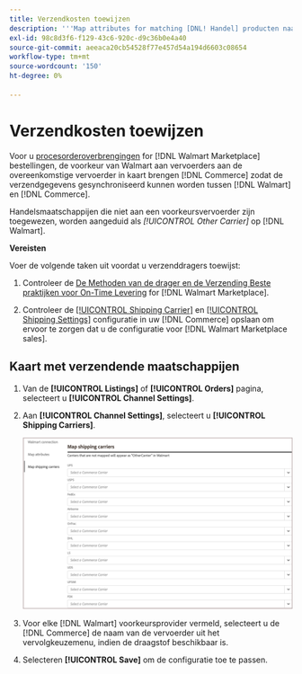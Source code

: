```yaml
---
title: Verzendkosten toewijzen
description: '''Map attributes for matching [DNL! Handel] producten naar bestaande [!DNL Walmart Marketplace] lijsten en gegevens synchroniseren tussen [!DNL Channel Manager] en [!DNL Walmart]."'
exl-id: 98c8d3f6-f129-43c6-920c-d9c36b0e4a40
source-git-commit: aeeaca20cb54528f77e457d54a194d6603c08654
workflow-type: tm+mt
source-wordcount: '150'
ht-degree: 0%

---
```



# Verzendkosten toewijzen

Voor u [procesorderoverbrengingen](process-orders.md#ship-an-order) for [!DNL Walmart Marketplace] bestellingen, de voorkeur van Walmart aan vervoerders aan de overeenkomstige vervoerder in kaart brengen [!DNL Commerce] zodat de verzendgegevens gesynchroniseerd kunnen worden tussen [!DNL Walmart] en [!DNL Commerce].

Handelsmaatschappijen die niet aan een voorkeursvervoerder zijn toegewezen, worden aangeduid als *[!UICONTROL Other Carrier]* op [!DNL Walmart].

**Vereisten**

Voer de volgende taken uit voordat u verzenddragers toewijst:

1. Controleer de [De Methoden van de drager en de Verzending Beste praktijken voor On-Time Levering](https://sellerhelp.walmart.com/s/guide?article=000009473) for [!DNL Walmart Marketplace].

1. Controleer de [[!UICONTROL Shipping Carrier]](https://docs.magento.com/user-guide/shipping/carriers.html) en [[!UICONTROL Shipping Settings]](https://docs.magento.com/user-guide/configuration/sales/shipping-settings.html) configuratie in uw [!DNL Commerce] opslaan om ervoor te zorgen dat u de configuratie voor [!DNL Walmart Marketplace sales].

## Kaart met verzendende maatschappijen

1. Van de **[!UICONTROL Listings]** of **[!UICONTROL Orders]** pagina, selecteert u **[!UICONTROL Channel Settings]**.

1. Aan **[!UICONTROL Channel Settings]**, selecteert u **[!UICONTROL Shipping Carriers]**.

   ![Kaart met verzendende maatschappijen](assets/map-shipping-carriers.png)

1. Voor elke [!DNL Walmart] voorkeursprovider vermeld, selecteert u de [!DNL Commerce] de naam van de vervoerder uit het vervolgkeuzemenu, indien de draagstof beschikbaar is.

1. Selecteren **[!UICONTROL Save]** om de configuratie toe te passen.

